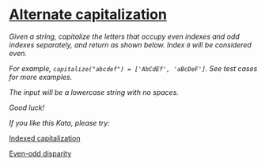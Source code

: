 #     [Alternate capitalization](https://www.codewars.com/kata/59cfc000aeb2844d16000075)
  
*Given a string, capitalize the letters that occupy even indexes and odd indexes separately, and return as shown below. Index ```0``` will be considered even.*

*For example, ```capitalize("abcdef") = ['AbCdEf', 'aBcDeF']```. See test cases for more examples.*

*The input will be a lowercase string with no spaces.*

*Good luck!*

*If you like this Kata, please try:*

[Indexed capitalization](https://www.codewars.com/kata/59cfc09a86a6fdf6df0000f1)

[Even-odd disparity](https://www.codewars.com/kata/59c62f1bdcc40560a2000060)